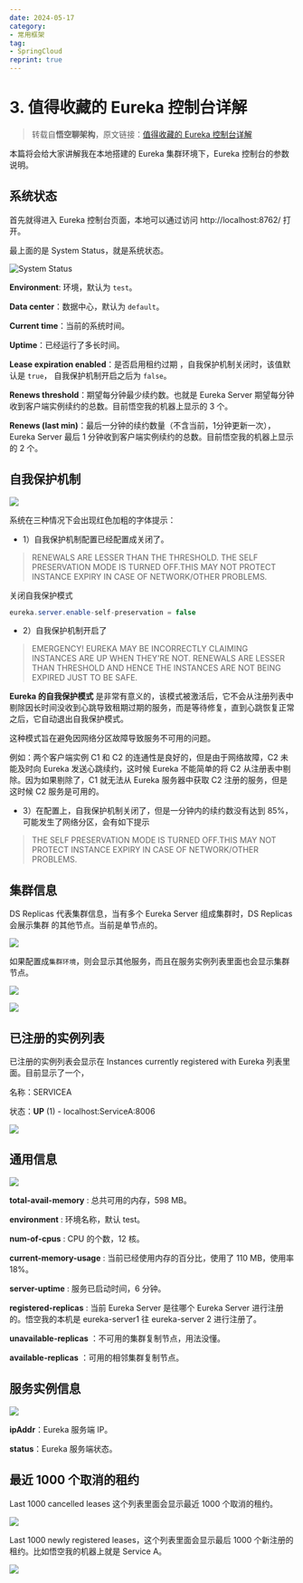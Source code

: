 ```yaml
---
date: 2024-05-17
category: 
- 常用框架
tag: 
- SpringCloud
reprint: true
---
```


# 3. 值得收藏的 Eureka 控制台详解

> 转载自**悟空聊架构**，原文链接：[值得收藏的 Eureka 控制台详解](https://mp.weixin.qq.com/s?__biz=MzAwMjI0ODk0NA==&mid=2451959513&idx=1&sn=4d400f00c182f2ddf3f38acc5db2e73b&chksm=8d1c1746ba6b9e50f01b8e99491715813e58da3c22fc8499c191c7c8876d5ef26af7ae303078&scene=21#wechat_redirect)

本篇将会给大家讲解我在本地搭建的 Eureka 集群环境下，Eureka 控制台的参数说明。

## 系统状态

首先就得进入 Eureka 控制台页面，本地可以通过访问 http://localhost:8762/ 打开。

最上面的是 System Status，就是系统状态。

![System Status](https://cloud.braumace.cn/f/RRLtg/3_1.png)

**Environment**: 环境，默认为 `test`。

**Data center**：数据中心，默认为 `default`。

**Current time**：当前的系统时间。

**Uptime**：已经运行了多长时间。

**Lease expiration enabled**：是否启用租约过期 ，自我保护机制关闭时，该值默认是 `true`， 自我保护机制开启之后为 `false`。

**Renews threshold**：期望每分钟最少续约数。也就是 Eureka Server 期望每分钟收到客户端实例续约的总数。目前悟空我的机器上显示的 3 个。

**Renews (last min)**：最后一分钟的续约数量（不含当前，1分钟更新一次），Eureka Server 最后 1 分钟收到客户端实例续约的总数。目前悟空我的机器上显示的 2 个。

## 自我保护机制

![](https://cloud.braumace.cn/f/zO0hy/3_2.png)

系统在三种情况下会出现红色加粗的字体提示：

- 1）自我保护机制配置已经配置成关闭了。

> RENEWALS ARE LESSER THAN THE THRESHOLD. THE SELF PRESERVATION MODE IS TURNED OFF.THIS MAY NOT PROTECT INSTANCE EXPIRY IN CASE OF NETWORK/OTHER PROBLEMS.

关闭自我保护模式

```java
eureka.server.enable-self-preservation = false
```

- 2）自我保护机制开启了

> EMERGENCY! EUREKA MAY BE INCORRECTLY CLAIMING INSTANCES ARE UP WHEN THEY'RE NOT. RENEWALS ARE LESSER THAN THRESHOLD AND HENCE THE INSTANCES ARE NOT BEING EXPIRED JUST TO BE SAFE.

**Eureka 的自我保护模式** 是非常有意义的，该模式被激活后，它不会从注册列表中剔除因长时间没收到心跳导致租期过期的服务，而是等待修复，直到心跳恢复正常之后，它自动退出自我保护模式。

这种模式旨在避免因网络分区故障导致服务不可用的问题。

例如：两个客户端实例 C1 和 C2 的连通性是良好的，但是由于网络故障，C2 未能及时向 Eureka 发送心跳续约，这时候 Eureka 不能简单的将 C2 从注册表中剔除。因为如果剔除了，C1 就无法从 Eureka 服务器中获取 C2 注册的服务，但是这时候 C2 服务是可用的。

- 3）在配置上，自我保护机制关闭了，但是一分钟内的续约数没有达到 85%，可能发生了网络分区，会有如下提示

> THE SELF PRESERVATION MODE IS TURNED OFF.THIS MAY NOT PROTECT INSTANCE EXPIRY IN CASE OF NETWORK/OTHER PROBLEMS.

## 集群信息

DS Replicas 代表集群信息，当有多个 Eureka Server 组成集群时，DS Replicas 会展示集群 的其他节点。当前是单节点的。

![](https://cloud.braumace.cn/f/6KVfw/3_3.png)

如果配置成`集群环境`，则会显示其他服务，而且在服务实例列表里面也会显示集群节点。

![](https://cloud.braumace.cn/f/aVyso/3_4.png)

![](https://cloud.braumace.cn/f/YQwF8/3_5.png)

## 已注册的实例列表

已注册的实例列表会显示在 Instances currently registered with Eureka 列表里面。目前显示了一个，

名称：SERVICEA

状态：**UP** (1) - localhost:ServiceA:8006

![](https://cloud.braumace.cn/f/m2Df1/3_6.png)

## 通用信息

![](https://cloud.braumace.cn/f/V2ytN/3_7.png)

**total-avail-memory** : 总共可用的内存，598 MB。

**environment** : 环境名称，默认 test。

**num-of-cpus** : CPU 的个数，12 核。

**current-memory-usage** : 当前已经使用内存的百分比，使用了 110 MB，使用率 18%。

**server-uptime** : 服务已启动时间，6 分钟。

**registered-replicas** : 当前 Eureka Server 是往哪个 Eureka Server 进行注册的。悟空我的本机是 eureka-server1 往 eureka-server 2 进行注册了。

**unavailable-replicas** ：不可用的集群复制节点，用法没懂。

**available-replicas** ：可用的相邻集群复制节点。

## 服务实例信息

![](https://cloud.braumace.cn/f/eL5u5/3_8.png)

**ipAddr**：Eureka 服务端 IP。

**status**：Eureka 服务端状态。

## 最近 1000 个取消的租约

Last 1000 cancelled leases 这个列表里面会显示最近 1000 个取消的租约。

![](https://cloud.braumace.cn/f/7e3T9/3_9.png)

Last 1000 newly registered leases，这个列表里面会显示最后 1000 个新注册的租约。比如悟空我的机器上就是 Service A。

![](https://cloud.braumace.cn/f/3jrUr/3_10.png)

